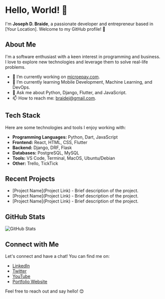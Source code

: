 # Hello, World! 👋

I'm **Joseph D. Braide**, a passionate developer and entrepreneur based in [Your Location]. Welcome to my GitHub profile! 🚀

## About Me

I'm a software enthusiast with a keen interest in programming and business. I love to explore new technologies and leverage them to solve real-life problems.

- 🔭 I’m currently working on [microepay.com](https://microepay.com).
- 🌱 I’m currently learning Mobile Development, Machine Learning, and DevOps.
- 💬 Ask me about Python, Django, Flutter, and JavaScript.
- 📫 How to reach me: [braidej@gmail.com](mailto:braidej@gmail.com).

## Tech Stack

Here are some technologies and tools I enjoy working with:

- **Programming Languages:** Python, Dart, JavaScript
- **Frontend:** React, HTML, CSS, Flutter
- **Backend:** Django, DRF, Flask
- **Databases:** PostgreSQL, MySQL
- **Tools:** VS Code, Terminal, MacOS, Ubuntu/Debian
- **Other:** Trello, TickTick

## Recent Projects

- [Project Name](Project Link) - Brief description of the project.
- [Project Name](Project Link) - Brief description of the project.
- [Project Name](Project Link) - Brief description of the project.

## GitHub Stats

![GitHub Stats](https://github-readme-stats.vercel.app/api?username=jbraide&show_icons=true&count_private=true)

## Connect with Me

Let's connect and have a chat! You can find me on:

- [LinkedIn](linkedin.com/in/jbraide)
- [Twitter](twitter.com/braidej)
- [YouTube](youtube.com/@jbraide)
- [Portfolio Website](jbraide.microepay.com)

Feel free to reach out and say hello! 😊

<!--
Badges, additional sections, and creative adjustments can be added based on your preferences.
-->
